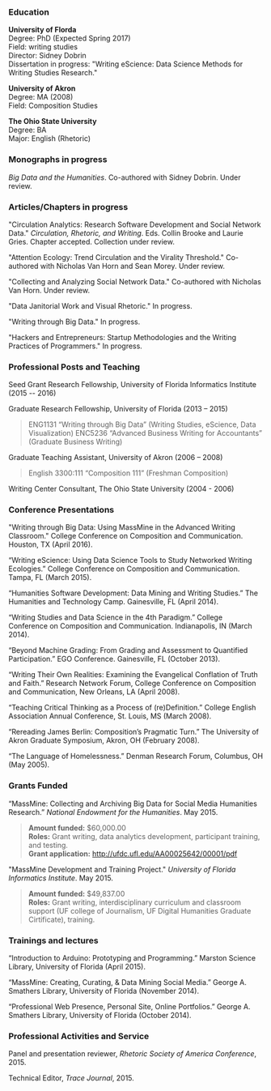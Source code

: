 ### **Education**

**University of Florda**  
Degree: PhD (Expected Spring 2017)  
Field: writing studies  
Director: Sidney Dobrin  
Dissertation in progress: "Writing eScience: Data Science Methods for Writing Studies Research."

**University of Akron**  
Degree: MA (2008)  
Field: Composition Studies

**The Ohio State University**  
Degree: BA  
Major: English (Rhetoric)

### **Monographs in progress**

*Big Data and the Humanities*. Co-authored with Sidney Dobrin. Under review.

### **Articles/Chapters in progress**

"Circulation Analytics: Research Software Development and Social Network Data." *Circulation, Rhetoric, and Writing*. Eds. Collin Brooke and Laurie Gries. Chapter accepted. Collection under review. 

"Attention Ecology: Trend Circulation and the Virality Threshold." Co-authored with Nicholas Van Horn and Sean Morey. Under review. 

"Collecting and Analyzing Social Network Data." Co-authored with Nicholas Van Horn. Under review.

"Data Janitorial Work and Visual Rhetoric." In progress. 

"Writing through Big Data." In progress. 

"Hackers and Entrepreneurs: Startup Methodologies and the Writing Practices of Programmers." In progress.

<!--"Genre and Public Rhetoric: Digital blah blah blah." In progress.-->

<!--"Markdown Markup: Webtext and Internet Publishing" In progress.-->

<!--"Tagging Feedback: Comparing Digital and Physical Rhetorics." In progress.-->

### **Professional Posts and Teaching**

Seed Grant Research Fellowship, University of Florida Informatics Institute (2015 -- 2016)

Graduate Research Fellowship, University of Florida (2013 – 2015)

> ENG1131 “Writing through Big Data” (Writing Studies, eScience, Data
> Visualization)
> ENC5236 “Advanced Business Writing for Accountants” (Graduate Business
> Writing)

Graduate Teaching Assistant, University of Akron (2006 – 2008)

> English 3300:111 “Composition 111” (Freshman Composition)

Writing Center Consultant, The Ohio State University (2004 - 2006)

### **Conference Presentations**

"Writing through Big Data: Using MassMine in the Advanced Writing Classroom." College Conference on Composition and Communication. Houston, TX (April 2016).

“Writing eScience: Using Data Science Tools to Study Networked Writing Ecologies.” College Conference on Composition and Communication. Tampa, FL (March 2015).

“Humanities Software Development: Data Mining and Writing Studies.” The Humanities and Technology Camp. Gainesville, FL (April 2014).

“Writing Studies and Data Science in the 4th Paradigm.” College Conference on Composition and Communication. Indianapolis, IN (March 2014).

“Beyond Machine Grading: From Grading and Assessment to Quantified Participation.” EGO Conference. Gainesville, FL (October 2013).

“Writing Their Own Realities: Examining the Evangelical Conflation of Truth and Faith.” Research Network Forum, College Conference on Composition and Communication, New Orleans, LA (April 2008).

“Teaching Critical Thinking as a Process of (re)Definition.” College English Association Annual Conference, St. Louis, MS (March 2008).

“Rereading James Berlin: Composition’s Pragmatic Turn.” The University of Akron Graduate Symposium, Akron, OH (February 2008).

“The Language of Homelessness.” Denman Research Forum, Columbus, OH (May 2005).

### **Grants Funded**
“MassMine: Collecting and Archiving Big Data for Social Media Humanities Research.” *National Endowment for the Humanities*. May 2015.

> **Amount funded:** $60,000.00  
> **Roles:** Grant writing, data analytics development, participant training, and testing.  
> **Grant application:** <http://ufdc.ufl.edu/AA00025642/00001/pdf>

"MassMine Development and Training Project." *University of Florida Informatics Institute*. May 2015.

> **Amount funded:** $49,837.00  
> **Roles:** Grant writing, interdisciplinary curriculum and classroom support (UF college of Journalism, UF Digital Humanities Graduate Cirtificate), training.  

### **Trainings and lectures**

“Introduction to Arduino: Prototyping and Programming.” Marston Science Library, University of Florida (April 2015).

“MassMine: Creating, Curating, & Data Mining Social Media.” George A. Smathers Library, University of Florida (November 2014).

“Professional Web Presence, Personal Site, Online Portfolios.” George A. Smathers Library, University of Florida (October 2014).

### **Professional Activities and Service**

Panel and presentation reviewer, *Rhetoric Society of America Conference*, 2015.

Technical Editor, *Trace Journal*, 2015.
